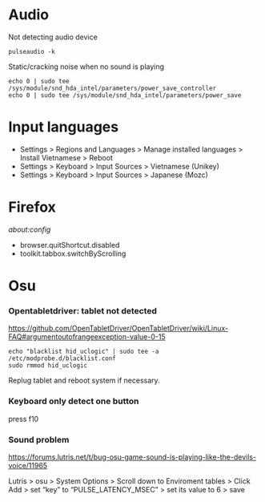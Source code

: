 # Audio
Not detecting audio device
```
pulseaudio -k
```
Static/cracking noise when no sound is playing
```
echo 0 | sudo tee /sys/module/snd_hda_intel/parameters/power_save_controller
echo 0 | sudo tee /sys/module/snd_hda_intel/parameters/power_save
```

# Input languages
* Settings > Regions and Languages > Manage installed languages > Install Vietnamese > Reboot
* Settings > Keyboard > Input Sources > Vietnamese (Unikey)
* Settings > Keyboard > Input Sources > Japanese (Mozc)

# Firefox
*about:config*
* browser.quitShortcut.disabled
* toolkit.tabbox.switchByScrolling

# Osu
### Opentabletdriver: tablet not detected
https://github.com/OpenTabletDriver/OpenTabletDriver/wiki/Linux-FAQ#argumentoutofrangeexception-value-0-15
```
echo "blacklist hid_uclogic" | sudo tee -a /etc/modprobe.d/blacklist.conf
sudo rmmod hid_uclogic
```
Replug tablet and reboot system if necessary.

### Keyboard only detect one button
press f10

### Sound problem
https://forums.lutris.net/t/bug-osu-game-sound-is-playing-like-the-devils-voice/11965

Lutris > osu > System Options > Scroll down to Enviroment tables > Click Add > set “key” to “PULSE_LATENCY_MSEC” > set its value to 6 > save
